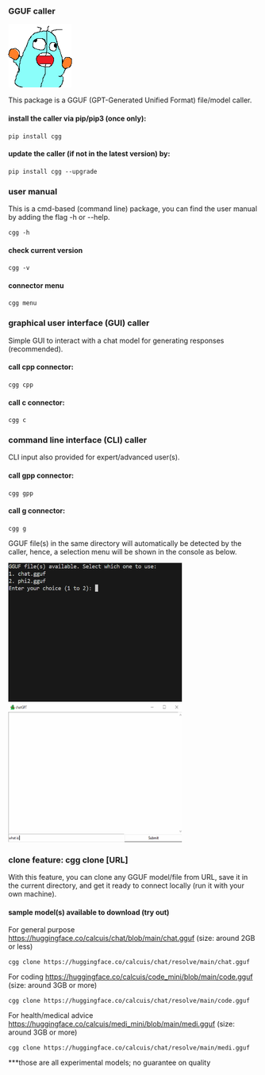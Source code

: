 ### GGUF caller

[<img src="https://raw.githubusercontent.com/calcuis/cgg/master/cgg.gif" width="128" height="128">](https://github.com/calcuis/cgg/blob/main/cgg.gif)

This package is a GGUF (GPT-Generated Unified Format) file/model caller.
#### install the caller via pip/pip3 (once only):
```
pip install cgg
```
#### update the caller (if not in the latest version) by:
```
pip install cgg --upgrade
```
### user manual
This is a cmd-based (command line) package, you can find the user manual by adding the flag -h or --help.
```
cgg -h
```
#### check current version
```
cgg -v
```
#### connector menu
```
cgg menu
```
### graphical user interface (GUI) caller
Simple GUI to interact with a chat model for generating responses (recommended).
#### call cpp connector:
```
cgg cpp
``` 
#### call c connector:
```
cgg c
```
### command line interface (CLI) caller
CLI input also provided for expert/advanced user(s).
#### call gpp connector:
```
cgg gpp
```
#### call g connector:
```
cgg g
```

GGUF file(s) in the same directory will automatically be detected by the caller, hence, a selection menu will be shown in the console as below.

[<img src="https://raw.githubusercontent.com/calcuis/chatgpt-model-selector/master/demo.gif" width="350" height="280">](https://github.com/calcuis/chatgpt-model-selector/blob/main/demo.gif)
[<img src="https://raw.githubusercontent.com/calcuis/chatgpt-model-selector/master/demo1.gif" width="350" height="280">](https://github.com/calcuis/chatgpt-model-selector/blob/main/demo1.gif)

### clone feature: cgg clone [URL]
With this feature, you can clone any GGUF model/file from URL, save it in the current directory, and get it ready to connect locally (run it with your own machine).

#### sample model(s) available to download (try out)
For general purpose
https://huggingface.co/calcuis/chat/blob/main/chat.gguf (size: around 2GB or less)
```
cgg clone https://huggingface.co/calcuis/chat/resolve/main/chat.gguf
```
For coding
https://huggingface.co/calcuis/code_mini/blob/main/code.gguf (size: around 3GB or more)
```
cgg clone https://huggingface.co/calcuis/chat/resolve/main/code.gguf
```
For health/medical advice
https://huggingface.co/calcuis/medi_mini/blob/main/medi.gguf (size: around 3GB or more)
```
cgg clone https://huggingface.co/calcuis/chat/resolve/main/medi.gguf
```
***those are all experimental models; no guarantee on quality